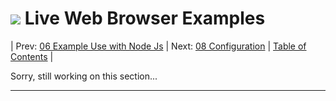 #  ![](favicon.png) Live Web Browser Examples

| Prev: [06 Example Use with Node Js](./06_ExampleUseWithNodeJs.md) | Next: [08 Configuration](./08_Configuration.md) | [Table of Contents](../README.md) |

Sorry, still working on this section...

---
